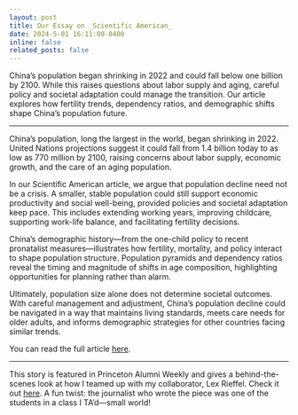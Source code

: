 ```yaml
---
layout: post
title: Our Essay on _Scientific American_
date: 2024-5-01 16:11:00-0400
inline: false
related_posts: false
---
```


China’s population began shrinking in 2022 and could fall below one billion by 2100. While this raises questions about labor supply and aging, careful policy and societal adaptation could manage the transition. Our article explores how fertility trends, dependency ratios, and demographic shifts shape China’s population future.

---

China’s population, long the largest in the world, began shrinking in 2022. United Nations projections suggest it could fall from 1.4 billion today to as low as 770 million by 2100, raising concerns about labor supply, economic growth, and the care of an aging population.

In our Scientific American article, we argue that population decline need not be a crisis. A smaller, stable population could still support economic productivity and social well-being, provided policies and societal adaptation keep pace. This includes extending working years, improving childcare, supporting work-life balance, and facilitating fertility decisions.

China’s demographic history—from the one-child policy to recent pronatalist measures—illustrates how fertility, mortality, and policy interact to shape population structure. Population pyramids and dependency ratios reveal the timing and magnitude of shifts in age composition, highlighting opportunities for planning rather than alarm.

Ultimately, population size alone does not determine societal outcomes. With careful management and adjustment, China’s population decline could be navigated in a way that maintains living standards, meets care needs for older adults, and informs demographic strategies for other countries facing similar trends.

You can read the full article [here](https://scientificamerican.com/article/chinas-population-could-shrink-to-half-by-2100/).

---

This story is featured in Princeton Alumni Weekly and gives a behind-the-scenes look at how I teamed up with my collaborator, Lex Rieffel. Check it out [here](https://paw.princeton.edu/article/princetonians-team-study-chinas-demographics). A fun twist: the journalist who wrote the piece was one of the students in a class I TA’d—small world!
